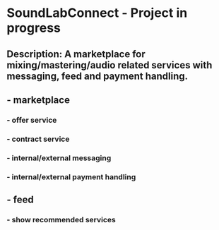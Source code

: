# SoundLabConnect - Project in progress
## Description: A marketplace for mixing/mastering/audio related services with messaging, feed and payment handling.

##	- marketplace
###		- offer service
###		- contract service
###		- internal/external messaging
###		- internal/external payment handling

##	- feed
###		- show recommended services